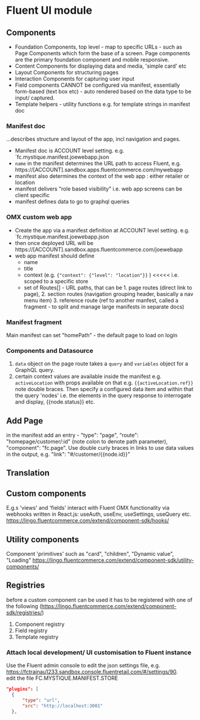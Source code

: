# Fluent UI module
## Components
* Foundation Components, top level - map to specific URLs - such as Page Components which form the base of a screen.  Page components are the primary foundation component and mobile responsive.
* Content Components for displaying data and media, 'simple card' etc
* Layout Components for structuring pages
* Interaction Components for capturing user input
* Field components CANNOT be configured via manifest, essentially form-based (text box etc) - auto rendered based on the data type to be input/ captured.
* Template helpers - utility functions e.g. for template strings in manifest doc

### Manifest doc
...describes structure and layout of the app, incl navigation and pages.
* Manifest doc is ACCOUNT level setting. e.g. `fc.mystique.manifest.joewebapp.json
* `name` in the manifest determines the URL path to access Fluent, e.g. https://[ACCOUNT].sandbox.apps.fluentcommerce.com/mywebapp
* manifest also determines the context of the web app : either retailer or location
* manifest delivers "role based visibility"  i.e. web app screens can be client specific
* manifest defines data to go to graphql queries

### OMX custom web app
* Create the app via a manifest definition at ACCOUNT level setting. e.g. `fc.mystique.manifest.joewebapp.json
* then once deployed URL will be https://[ACCOUNT].sandbox.apps.fluentcommerce.com/joewebapp
* web app manifest should define
  * name
  * title
  * context (e.g. `{"context": {"level": "location"}}` ) <<<<< i.e. scoped to a specific store
  * set of Routes[] - URL paths, that can be 1. page routes (direct link to page), 2. section routes (navigation grouping header, basically a nav menu item) 3. reference route (ref to another manfest, called a fragment - to split and manage large manifests in separate docs)

### Manifest fragment
Main manifest can set "homePath" - the default page to load on login

### Components and Datasource
1. `data` object on the page route takes a `query` and `variables` object for a GraphQL query.
1. certain context values are available inside the manifest e.g. `activeLocation` with props available on that e.g. `{{activeLocation.ref}}` note double braces.  Then specify a configured data item and within that the query 'nodes' i.e. the elements in the query response to interrogate and display, {{node.status}} etc.

## Add Page
in the manifest add an entry - "type": "page", "route": "homepage/customer/:id" (note colon to denote path parameter), "component": "fc.page".  Use double curly braces in links to use data values in the output, e.g. "link": "#/customer/{{node.id}}"
## Translation

## Custom components
E.g.s 'views' and 'fields' interact with Fluent OMX functionality via webhooks written in React.js: useAuth, useEnv, useSettings, useQuery etc. https://lingo.fluentcommerce.com/extend/component-sdk/hooks/ 
## Utility components
Component 'primitives' such as "card", "children", "Dynamic value", "Loading" https://lingo.fluentcommerce.com/extend/component-sdk/utility-components/
## Registries
before a custom component can be used it has to be registered with one of the following (https://lingo.fluentcommerce.com/extend/component-sdk/registries/)
1. Component registry
1. Field registry
1. Template registry
### Attach local development/ UI customisation to Fluent instance
Use the Fluent admin console to edit the json settings file, e.g.
https://fctrainau1233.sandbox.console.fluentretail.com/#/settings/90.   
edit the file FC.MYSTIQUE.MANIFEST.STORE
```json
"plugins": [
  {
      "type": "url",
      "src": "http://localhost:3001"
  },
```
